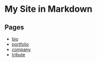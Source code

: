 # My Site in Markdown

## Pages

* [bio](../bio/bio.html)
* [portfolio](../portfolio/index.html)
* [company](../company_landing/company_landing.html)
* [tribute](../tribute/tribute_solution.html)
